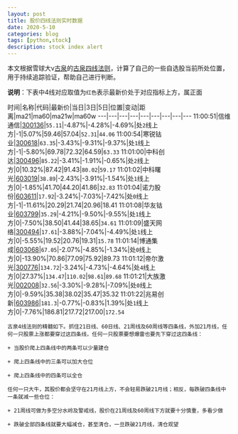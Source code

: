 ```yaml
---
layout: post
title: 股价四线法则实时数据
date: 2020-5-10
categories: blog
tags: [python,stock]
description: stock index alert
---
```



本文根据雪球大v[古泉](https://xueqiu.com/u/7148646888)的[古泉四线法则](https://xueqiu.com/7148646888/130498192)，计算了自己的一些自选股当前所处位置，用于持续追踪验证，帮助自己进行判断。

**说明**：下表中4线对应取值为`红色`表示最新价处于对应指标上方，属正面

时间|名称|代码|最新价|当日|3日|5日|位置|变动|距离|ma21|ma60|ma21w|ma60w
---|---|---|---|---|---|---|---|---
11:00:51|信维通信|[300136](https://xueqiu.com/S/SZ300136)|`55.11`|-4.87%|-4.28%|-4.69%|处`2`线上方|-1|5.07%|59.46|57.04|`52.31`|`44.06`
11:00:54|寒锐钴业|[300618](https://xueqiu.com/S/SZ300618)|`63.35`|-3.43%|-9.31%|-9.37%|处`1`线上方|-1|-5.80%|69.78|72.32|64.59|`63.33`
11:01:00|中科创达|[300496](https://xueqiu.com/S/SZ300496)|`85.22`|-3.41%|-1.91%|-0.65%|处`2`线上方|0|10.32%|87.42|91.43|`80.02`|`59.17`
11:01:02|中科曙光|[603019](https://xueqiu.com/S/SH603019)|`38.89`|-2.43%|-3.91%|-1.54%|处`1`线上方|0|-1.85%|41.70|44.20|41.86|`32.83`
11:01:04|诺力股份|[603611](https://xueqiu.com/S/SH603611)|`17.92`|-3.24%|-7.03%|-7.42%|处`0`线上方|-1|-11.61%|20.29|21.74|20.96|18.41
11:01:08|华友钴业|[603799](https://xueqiu.com/S/SH603799)|`35.29`|-4.21%|-9.50%|-9.55%|处`1`线上方|0|-7.50%|38.50|41.44|38.65|`34.61`
11:01:09|盛天网络|[300494](https://xueqiu.com/S/SZ300494)|`17.61`|-3.88%|-7.04%|-4.49%|处`1`线上方|0|-5.55%|19.52|20.76|19.31|`15.78`
11:01:14|博通集成|[603068](https://xueqiu.com/S/SH603068)|`67.05`|-2.07%|-4.85%|-1.34%|处`0`线上方|0|-13.90%|70.86|77.09|75.92|89.73
11:01:12|帝尔激光|[300776](https://xueqiu.com/S/SZ300776)|`134.72`|-3.24%|-4.73%|-4.64%|处`4`线上方|0|27.37%|`134.47`|`110.02`|`98.61`|`89.68`
11:01:21|大族激光|[002008](https://xueqiu.com/S/SZ002008)|`32.56`|-3.30%|-9.28%|-7.09%|处`0`线上方|0|-9.59%|35.38|38.02|35.47|35.32
11:01:22|兆易创新|[603986](https://xueqiu.com/S/SH603986)|`181.3`|-0.77%|-0.83%|1.39%|处`1`线上方|0|-7.76%|186.81|217.72|217.00|`172.54`

```
古泉4线法则的精髓如下。抓住21日线、60日线、21周线及60周线等四条线，外加21月线，任何一只股票上涨都要穿过这四条线，任何一只股票要想爆雷也要先下穿过这四条线：

+ 当股价爬上四条线中的两条可以少量建仓

+ 爬上四条线中的三条可以加大仓位

+ 爬上四条线中的四条可以全仓

任何一只大牛，其股价都会坚守在21月线上方，不会轻易跌破21月线；相反，每跌破四条线中一条就减一些仓位：

+ 21周线可做为多空分水岭及警戒线，股价在21周线及60周线下方就要十分慎重，多看少做

+ 跌破全部四条线就要大幅减仓，甚至清仓，一旦跌破21月线，清仓观望
```